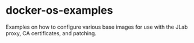 # docker-os-examples

Examples on how to configure various base images for use with the JLab proxy, CA certificates, and 
patching.

